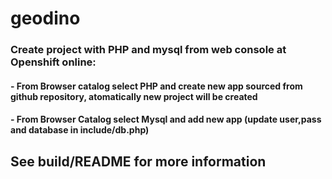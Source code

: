 # geodino
### Create project with PHP and mysql from web console at Openshift online:
#### - From Browser catalog select PHP and create new app sourced from github repository, atomatically new project will be created
#### - From Browser Catalog select Mysql and add new app (update user,pass and database in include/db.php)
## See build/README for more information







